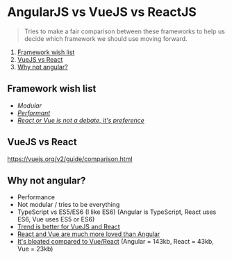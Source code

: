 # AngularJS vs VueJS vs ReactJS

> Tries to make a fair comparison between these frameworks to help us decide which framework we should use moving forward.

<!-- MarkdownTOC depth=2 -->

1. [Framework wish list](#framework-wish-list)
1. [VueJS vs React](#vuejs-vs-react)
1. [Why not angular?](#why-not-angular)

<!-- /MarkdownTOC -->

<a name="framework-wish-list"></a>
## Framework wish list

- _Modular_
- _[Performant](https://rawgit.com/krausest/js-framework-benchmark/master/webdriver-ts/table.html)_
- _[React or Vue is not a debate, it's preference](https://medium.com/@tahnik.mstsn/react-or-vue-its-not-a-debate-it-s-a-preference-ec552da3504f)_

<a name="vuejs-vs-react"></a>
## VueJS vs React

https://vuejs.org/v2/guide/comparison.html

<a name="why-not-angular"></a>
## Why not angular?

- Performance
- Not modular / tries to be everything
- TypeScript vs ES5/ES6 (I like ES6) (Angular is TypeScript, React uses ES6, Vue uses ES5 or ES6)
- [Trend is better for VueJS and React](https://medium.com/unicorn-supplies/angular-vs-react-vs-vue-a-2017-comparison-c5c52d620176#87c5)
- [React and Vue are much more loved than Angular](https://medium.com/unicorn-supplies/angular-vs-react-vs-vue-a-2017-comparison-c5c52d620176#b046)
- [It's bloated compared to Vue/React](https://medium.com/unicorn-supplies/angular-vs-react-vs-vue-a-2017-comparison-c5c52d620176#3f0c) (Angular = 143kb, React = 43kb, Vue = 23kb)

